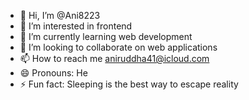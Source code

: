 - 👋 Hi, I’m @Ani8223
- 👀 I’m interested in frontend
- 🌱 I’m currently learning web development
- 💞️ I’m looking to collaborate on web applications
- 📫 How to reach me aniruddha41@icloud.com
- 😄 Pronouns: He
- ⚡ Fun fact: Sleeping is the best way to escape reality

<!---
Ani8223/Ani8223 is a ✨ special ✨ repository because its `README.md` (this file) appears on your GitHub profile.
You can click the Preview link to take a look at your changes.
--->

